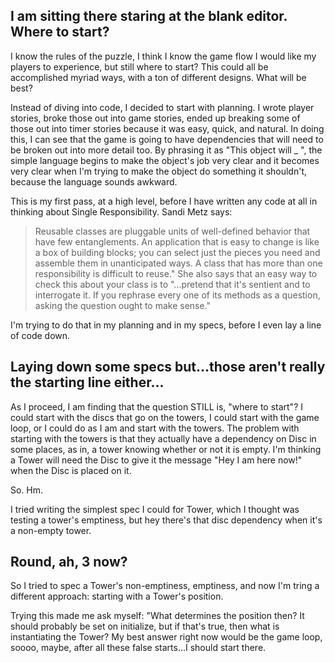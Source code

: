 ## I am sitting there staring at the blank editor. Where to start?

I know the rules of the puzzle, I think I know the game flow I would like my players to experience, but still where to start? This could all be accomplished myriad ways, with a ton of different designs. What will be best?

Instead of diving into code, I decided to start with planning. I wrote player stories, broke those out into game stories, ended up breaking some of those out into timer stories because it was easy, quick, and natural. In doing this, I can see that the game is going to have dependencies that will need to be broken out into more detail too. By phrasing it as "This object will _ ", the simple language begins to make the object's job very clear and it becomes very clear when I'm trying to make the object do something it shouldn't, because the language sounds awkward.

This is my first pass, at a high level, before I have written any code at all in thinking about Single Responsibility. Sandi Metz says:

> Reusable classes are pluggable units of well-defined behavior that have few entanglements. An application that is easy to change is like a box of building blocks; you can select just the pieces you need and assemble them in unanticipated ways. A class that has more than one responsibility is difficult to reuse."
She also says that an easy way to check this about your class is to "...pretend that it's sentient and to interrogate it. If you rephrase every one of its methods as a question, asking the question ought to make sense."

I'm trying to do that in my planning and in my specs, before I even lay a line of code down.

## Laying down some specs but...those aren't really the starting line either...

As I proceed, I am finding that the question STILL is, "where to start"? I could start with the discs that go on the towers, I could start with the game loop, or I could do as I am and start with the towers. The problem with starting with the towers is that they actually have a dependency on Disc in some places, as in, a tower knowing whether or not it is empty. I'm thinking a Tower will need the Disc to give it the message "Hey I am here now!" when the Disc is placed on it. 

So. Hm. 

I tried writing the simplest spec I could for Tower, which I thought was testing a tower's emptiness, but hey there's that disc dependency when it's a non-empty tower. 

## Round, ah, 3 now?

So I tried to spec a Tower's non-emptiness, emptiness, and now I'm tring a different approach: starting with a Tower's position. 

Trying this made me ask myself: "What determines the position then? It should probably be set on initialize, but if that's true, then what is instantiating the Tower? My best answer right now would be the game loop, soooo, maybe, after all these false starts...I should start there. 
